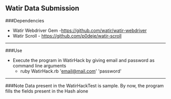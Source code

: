 ## Watir Data Submission
###Dependencies
+ Watir Webdriver Gem -https://github.com/watir/watir-webdriver
+ Watir Scroll -  https://github.com/p0deje/watir-scroll
---
###Use
+ Execute the program in WatirHack by giving email and password as command line arguments
	* ruby WatirHack.rb 'email@mail.com' 'password'
---
###Note
Data present in the WatirHackTest is sample. By now, the program fills the fields present in the Hash alone
